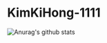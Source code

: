 # KimKiHong-1111

![Anurag's github stats](https://github-readme-stats.vercel.app/api?username=yourusername)
